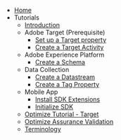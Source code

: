 <!-- Documentation/tutorials/_sidebar.md -->

- [Home](/)
- Tutorials
    - [Introduction](/Tutorials/README.md)
    - Adobe Target (Prerequisite)
        - [Set up a Target property](/Tutorials/setup/setup-target-property.md)
        - [Create a Target Activity](/Tutorials/setup/create-target-activity.md)
    - Adobe Experience Platform
        - [Create a Schema](/Tutorials/setup/create-schema.md)
    - Data Collection
        - [Create a Datastream](/Tutorials/setup/create-datastream.md)
        - [Create a Tag Property](/Tutorials/setup/create-tag-property.md)
    - Mobile App
        - [Install SDK Extensions](/Tutorials/mobile-app/install-sdk-extensions.md)
        - [Initialize SDK](/Tutorials/mobile-app/init-sdk.md)
    - [Optimize Tutorial - Target](/Tutorials/optimize-target-tutorial.md "Optimize Tutorial: Fetch and track Target Offers")
    - [Optimize Assurance Validation](/Tutorials/assurance-validation.md)
    - [Terminology](/Tutorials/terminology.md)